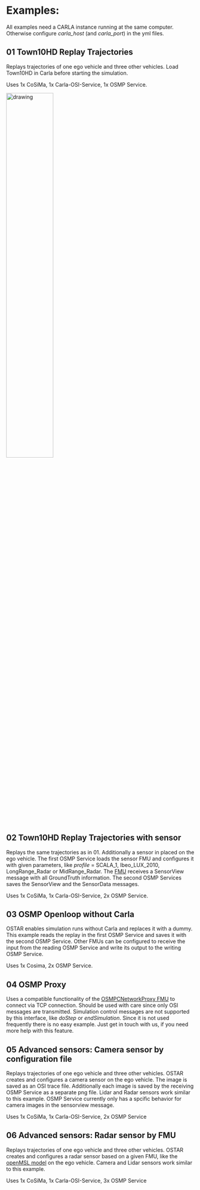 # Examples:

All examples need a CARLA instance running at the same computer.
Otherwise configure _carla_host_ (and _carla_port_) in the yml files.

## 01 Town10HD Replay Trajectories

Replays trajectories of one ego vehicle and three other vehicles.
Load Town10HD in Carla before starting the simulation.

Uses 1x CoSiMa, 1x Carla-OSI-Service, 1x OSMP Service.

<img src="../../img/01.jpg" alt="drawing" width="50%"/>

## 02 Town10HD Replay Trajectories with sensor

Replays the same trajectories as in 01.
Additionally a sensor in placed on the ego vehicle.
The first OSMP Service loads the sensor FMU and configures it with given parameters, like _profile_ = SCALA_1, Ibeo_LUX_2010, LongRange_Radar or MidRange_Radar.
The [FMU](https://github.com/openMSL/sl-1-3-object-based-generic-perception-object-model) receives a SensorView message with all GroundTruth information.
The second OSMP Services saves the SensorView and the SensorData messages.

Uses 1x CoSiMa, 1x Carla-OSI-Service, 2x OSMP Service.

## 03 OSMP Openloop without Carla

OSTAR enables simulation runs without Carla and replaces it with a dummy.
This example reads the replay in the first OSMP Service and saves it with the second OSMP Service.
Other FMUs can be configured to receive the input from the reading OSMP Service and write its output to the writing OSMP Service.

Uses 1x Cosima, 2x OSMP Service.

## 04 OSMP Proxy

Uses a compatible functionality of the [OSMPCNetworkProxy FMU](https://github.com/OpenSimulationInterface/osi-sensor-model-packaging) to connect via TCP connection.
Should be used with care since only OSI messages are transmitted.
Simulation control messages are not supported by this interface, like _doStep_ or _endSimulation_.
Since it is not used frequently there is no easy example.
Just get in touch with us, if you need more help with this feature.

## 05 Advanced sensors: Camera sensor by configuration file

Replays trajectories of one ego vehicle and three other vehicles.
OSTAR creates and configures a camera sensor on the ego vehicle.
The image is saved as an OSI trace file.
Additionally each image is saved by the receiving OSMP Service as a separate png file.
Lidar and Radar sensors work similar to this example.
OSMP Service currently only has a spcific behavior for camera images in the sensorview message.

Uses 1x CoSiMa, 1x Carla-OSI-Service, 2x OSMP Service

## 06 Advanced sensors: Radar sensor by FMU

Replays trajectories of one ego vehicle and three other vehicles.
OSTAR creates and configures a radar sensor based on a given FMU, like the [openMSL model](https://github.com/openMSL/sl-1-1-reflection-based-radar-object-model) on the ego vehicle.
Camera and Lidar sensors work similar to this example.

Uses 1x CoSiMa, 1x Carla-OSI-Service, 3x OSMP Service
